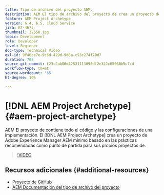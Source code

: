 ```yaml
---
title: Tipo de archivo del proyecto AEM.
description: AEM El tipo de archivo del proyecto de crea un proyecto de Adobe Experience Manager AEM mínimo basado en las prácticas recomendadas como punto de partida para sus propios proyectos de.
feature: AEM Project Archetype
version: 6.4, 6.5, Cloud Service
jira: KT-4675
thumbnail: 32550.jpg
topic: Development
role: Developer
level: Beginner
doc-type: Technical Video
exl-id: 9f46ce7e-9c6d-429d-9d8a-c93c274f70d7
duration: 708
source-git-commit: f23c2ab86d42531113690df2e342c65060b5c7cd
workflow-type: tm+mt
source-wordcount: '65'
ht-degree: 10%

---
```


# [!DNL AEM Project Archetype] {#aem-project-archetype}

AEM El proyecto de contiene todo el código y las configuraciones de una implementación. El [!DNL AEM Project Archetype] crea un proyecto de Adobe Experience Manager AEM mínimo basado en las prácticas recomendadas como punto de partida para sus propios proyectos de.

>[!VIDEO](https://video.tv.adobe.com/v/32550?quality=12&learn=on)

## Recursos adicionales {#additional-resources}

* [Proyecto de GitHub](https://github.com/adobe/aem-project-archetype)
* [AEM Documentación del tipo de archivo del proyecto](https://experienceleague.adobe.com/docs/experience-manager-core-components/using/developing/archetype/overview.html?lang=es)
